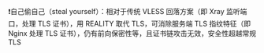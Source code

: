 :exclamation:自己偷自己（steal yourself）：相对于传统 VLESS 回落方案（即 Xray 监听端口，处理 TLS 证书），用 REALITY 取代 TLS，可消除服务端 TLS 指纹特征（即 Nginx 处理 TLS 证书），仍有前向保密性等，且证书链攻击无效，安全性超越常规 TLS
